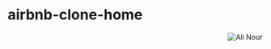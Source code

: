 # airbnb-clone-home
<p align="right"> <img src="https://komarev.com/ghpvc/?username=alinour&label=Profile%20views&color=0e75b6&style=flat" alt="Ali Nour" /> 
</p>

